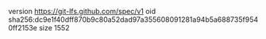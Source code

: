 version https://git-lfs.github.com/spec/v1
oid sha256:dc9e1f40dff870b9c80a52dad97a355608091281a94b5a688735f9540ff2153e
size 1552
